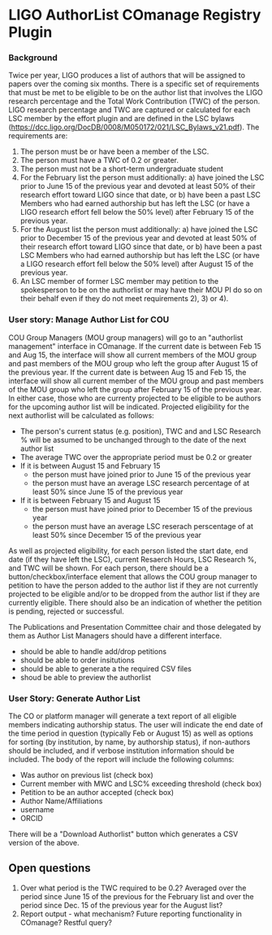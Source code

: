 # LIGO AuthorList COmanage Registry Plugin

### Background
Twice per year, LIGO produces a list of authors that will be assigned to papers over the coming six months. There is a specific set of requirements that must be met to be eligible to be on the author list that involves the LIGO research percentage and the Total Work Contribution (TWC) of the person. LIGO research percentage and TWC are captured or calculated for each LSC member by the effort plugin and are defined in the LSC bylaws (https://dcc.ligo.org/DocDB/0008/M050172/021/LSC_Bylaws_v21.pdf). The requirements are:

 1) The person must be or have been a member of the LSC.
 2) The person must have a TWC of 0.2 or greater.
 3) The person must not be a short-term undergraduate student
 4) For the February list the person must additionally:
    a)  have joined the LSC prior to June 15 of the previous year and devoted at least 50% of their research effort toward LIGO since that date, or
    b) have been a past LSC Members who had earned authorship but has left the LSC (or have a LIGO research effort fell below the 50% level) after February 15 of the previous year.
 5) For the August list the person must additionally:
    a) have joined the LSC prior to December 15 of the previous year and devoted at least 50% of their research effort toward LIGO since that date, or
    b) have been a past LSC Members who had earned authorship but has left the LSC (or have a LIGO research effort fell below the 50% level) after August 15 of the previous year.
 6) An LSC member of former LSC member may petition to the spokesperson to be on the authorlist or may have their MOU PI do so on their behalf even if they do not meet requirements 2), 3) or 4).

### User story: Manage Author List for COU
COU Group Managers (MOU group managers) will go to an "authorlist management" interface in COmanage. If the current date is between Feb 15 and Aug 15, the interface will show all current members of the MOU group and past members of the MOU group who left the group after August 15 of the previous year. If the current date is between Aug 15 and Feb 15, the interface will show all current member of the MOU group and past members of the MOU group who left the group after February 15 of the previous year. In either case, those who are currenty projected to be eligible to be authors for the upcoming author list will be indicated. Projected eligibility for the next authorlist will be calculated as follows:
 - The person's current status (e.g. position), TWC and and LSC Research % will be assumed to be unchanged through to the date of the next author list
 - The average TWC over the appropriate period must be 0.2 or greater
 - If it is between August 15 and February 15
   - the person must have joined prior to June 15 of the previous year
   - the person must have an average LSC research percentage of at least 50% since June 15 of the previous year
 - If it is between February 15 and August 15
   - the person must have joined prior to December 15 of the previous year
   - the person must have an average LSC reserach perscentage of at least 50% since December 15 of the previous year
 
As well as projected eligibility, for each person listed the start date, end date (if they have left the LSC), current Resaerch Hours, LSC Research %, and TWC will be shown. For each person, there should be a button/checkbox/interface element that allows the COU group manager to petition to have the person added to the author list if they are not currently projected to be eligible and/or to be dropped from the author list if they are currently eligible. There should also be an indication of whether the petition is pending, rejected or successful.
 
 The Publications and Presentation Committee chair and those delegated by them as Author List Managers should have a different interface. 
 - should be able to handle add/drop petitions
 - should be able to order insitutions
 - should be able to generate a the required CSV files 
 - shoud be able to preview the authorlist
 
### User Story: Generate Author List
The CO or platform manager will generate a text report of all eligible members indicating authorship status. The user will indicate the end date of the time period in question (typically Feb or August 15) as well as options for sorting (by institution, by name, by authorship status), if non-authors should be included, and if verbose institution information should be included. 
The body of the report will include the following columns:
- Was author on previous list (check box)
- Current member with MWC and LSC% exceeding threshold (check box)
- Petition to be an author accepted (check box)
- Author Name/Affiliations
- username
- ORCID

There will be a "Download Authorlist" button which generates a CSV version of the above.
 
## Open questions
 1) Over what period is the TWC required to be 0.2? Averaged over the period since June 15 of the previous for the February list and over the period since Dec. 15 of the previous year for the August list? 
 2) Report output - what mechanism? Future reporting functionality in COmanage? Restful query?
